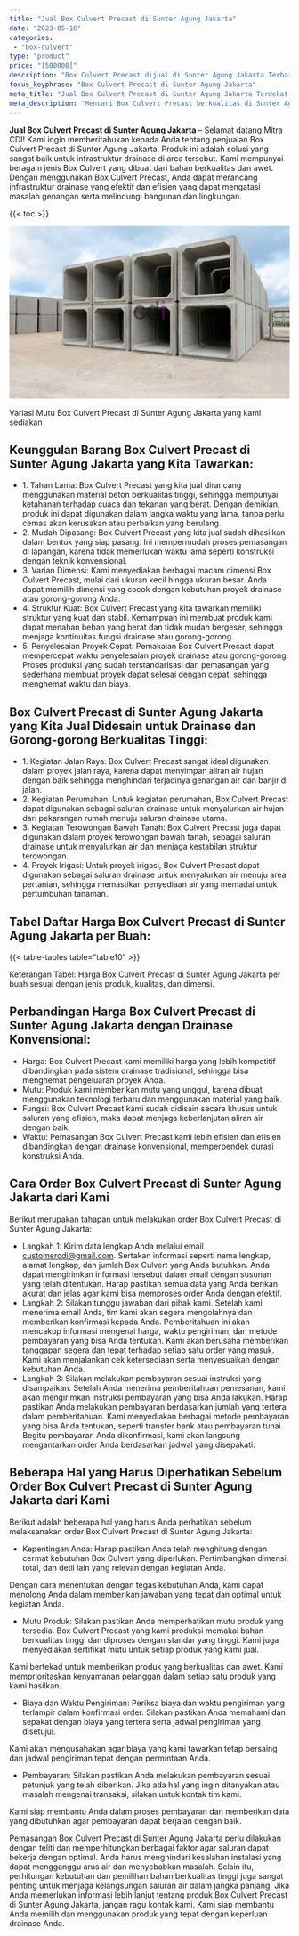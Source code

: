 ```yaml
---
title: "Jual Box Culvert Precast di Sunter Agung Jakarta"
date: "2023-05-16"
categories:
 - "box-culvert"
type: "product"
price: "[500000]"
description: "Box Culvert Precast dijual di Sunter Agung Jakarta Terbaik. Box Culvert Precast profesional untuk kebutuhan konstruksi dengan performa superior. Segera dapatkan informasi detail."
focus_keyphrase: "Box Culvert Precast di Sunter Agung Jakarta"
meta_title: "Jual Box Culvert Precast di Sunter Agung Jakarta Terdekat - CDI"
meta_description: "Mencari Box Culvert Precast berkualitas di Sunter Agung Jakarta? Layanan profesional kami siap membantu dengan kualitas premium. Dapatkan informasi sekarang."
---
```


**Jual Box Culvert Precast di Sunter Agung Jakarta** – Selamat datang Mitra CDI! Kami ingin memberitahukan kepada Anda tentang penjualan Box Culvert Precast di Sunter Agung Jakarta. Produk ini adalah solusi yang sangat baik untuk infrastruktur drainase di area tersebut. Kami mempunyai beragam jenis Box Culvert yang dibuat dari bahan berkualitas dan awet. Dengan menggunakan Box Culvert Precast, Anda dapat merancang infrastruktur drainase yang efektif dan efisien yang dapat mengatasi masalah genangan serta melindungi bangunan dan lingkungan.

{{< toc >}}

![Jual Box Culvert Precast di Sunter Agung Jakarta](/images/box-culvert/box-culvert-03.jpg)

Variasi Mutu Box Culvert Precast di Sunter Agung Jakarta yang kami sediakan 

## Keunggulan Barang Box Culvert Precast di Sunter Agung Jakarta yang Kita Tawarkan:

*   1\. Tahan Lama: Box Culvert Precast yang kita jual dirancang menggunakan material beton berkualitas tinggi, sehingga mempunyai ketahanan terhadap cuaca dan tekanan yang berat. Dengan demikian, produk ini dapat digunakan dalam jangka waktu yang lama, tanpa perlu cemas akan kerusakan atau perbaikan yang berulang.
*   2\. Mudah Dipasang: Box Culvert Precast yang kita jual sudah dihasilkan dalam bentuk yang siap pasang. Ini mempermudah proses pemasangan di lapangan, karena tidak memerlukan waktu lama seperti konstruksi dengan teknik konvensional.
*   3\. Varian Dimensi: Kami menyediakan berbagai macam dimensi Box Culvert Precast, mulai dari ukuran kecil hingga ukuran besar. Anda dapat memilih dimensi yang cocok dengan kebutuhan proyek drainase atau gorong-gorong Anda.
*   4\. Struktur Kuat: Box Culvert Precast yang kita tawarkan memiliki struktur yang kuat dan stabil. Kemampuan ini membuat produk kami dapat menahan beban yang berat dan tidak mudah bergeser, sehingga menjaga kontinuitas fungsi drainase atau gorong-gorong.
*   5\. Penyelesaian Proyek Cepat: Pemakaian Box Culvert Precast dapat mempercepat waktu penyelesaian proyek drainase atau gorong-gorong. Proses produksi yang sudah terstandarisasi dan pemasangan yang sederhana membuat proyek dapat selesai dengan cepat, sehingga menghemat waktu dan biaya.

## Box Culvert Precast di Sunter Agung Jakarta yang Kita Jual Didesain untuk Drainase dan Gorong-gorong Berkualitas Tinggi:

*   1\. Kegiatan Jalan Raya: Box Culvert Precast sangat ideal digunakan dalam proyek jalan raya, karena dapat menyimpan aliran air hujan dengan baik sehingga menghindari terjadinya genangan air dan banjir di jalan.
*   2\. Kegiatan Perumahan: Untuk kegiatan perumahan, Box Culvert Precast dapat digunakan sebagai saluran drainase untuk menyalurkan air hujan dari pekarangan rumah menuju saluran drainase utama.
*   3\. Kegiatan Terowongan Bawah Tanah: Box Culvert Precast juga dapat digunakan dalam proyek terowongan bawah tanah, sebagai saluran drainase untuk menyalurkan air dan menjaga kestabilan struktur terowongan.
*   4\. Proyek Irigasi: Untuk proyek irigasi, Box Culvert Precast dapat digunakan sebagai saluran drainase untuk menyalurkan air menuju area pertanian, sehingga memastikan penyediaan air yang memadai untuk pertumbuhan tanaman.

## Tabel Daftar Harga Box Culvert Precast di Sunter Agung Jakarta per Buah:

{{< table-tables table="table10" >}}

Keterangan Tabel: Harga Box Culvert Precast di Sunter Agung Jakarta per buah sesuai dengan jenis produk, kualitas, dan dimensi.

## Perbandingan Harga Box Culvert Precast di Sunter Agung Jakarta dengan Drainase Konvensional:

*   Harga: Box Culvert Precast kami memiliki harga yang lebih kompetitif dibandingkan pada sistem drainase tradisional, sehingga bisa menghemat pengeluaran proyek Anda.
*   Mutu: Produk kami memberikan mutu yang unggul, karena dibuat menggunakan teknologi terbaru dan menggunakan material yang baik.
*   Fungsi: Box Culvert Precast kami sudah didisain secara khusus untuk saluran yang efisien, maka dapat menjaga keberlanjutan aliran air dengan baik.
*   Waktu: Pemasangan Box Culvert Precast kami lebih efisien dan efisien dibandingkan dengan drainase konvensional, memperpendek durasi konstruksi Anda.

## Cara Order Box Culvert Precast di Sunter Agung Jakarta dari Kami

Berikut merupakan tahapan untuk melakukan order Box Culvert Precast di Sunter Agung Jakarta:

*   Langkah 1: Kirim data lengkap Anda melalui email customercdi@gmail.com. Sertakan informasi seperti nama lengkap, alamat lengkap, dan jumlah Box Culvert yang Anda butuhkan.
Anda dapat mengirimkan informasi tersebut dalam email dengan susunan yang telah ditentukan. Harap pastikan semua data yang Anda berikan akurat dan jelas agar kami bisa memproses order Anda dengan efektif.
*   Langkah 2: Silakan tunggu jawaban dari pihak kami. Setelah kami menerima email Anda, tim kami akan segera mengolahnya dan memberikan konfirmasi kepada Anda. Pemberitahuan ini akan mencakup informasi mengenai harga, waktu pengiriman, dan metode pembayaran yang bisa Anda tentukan.
Kami akan berusaha memberikan tanggapan segera dan tepat terhadap setiap satu order yang masuk. Kami akan menjalankan cek ketersediaan serta menyesuaikan dengan kebutuhan Anda.
*   Langkah 3: Silakan melakukan pembayaran sesuai instruksi yang disampaikan. Setelah Anda menerima pemberitahuan pemesanan, kami akan mengirimkan instruksi pembayaran yang bisa Anda lakukan. Harap pastikan Anda melakukan pembayaran berdasarkan jumlah yang tertera dalam pemberitahuan.
Kami menyediakan berbagai metode pembayaran yang bisa Anda tentukan, seperti transfer bank atau pembayaran tunai. Begitu pembayaran Anda dikonfirmasi, kami akan langsung mengantarkan order Anda berdasarkan jadwal yang disepakati.

## Beberapa Hal yang Harus Diperhatikan Sebelum Order Box Culvert Precast di Sunter Agung Jakarta dari Kami

Berikut adalah beberapa hal yang harus Anda perhatikan sebelum melaksanakan order Box Culvert Precast di Sunter Agung Jakarta:

*   Kepentingan Anda: Harap pastikan Anda telah menghitung dengan cermat kebutuhan Box Culvert yang diperlukan. Pertimbangkan dimensi, total, dan detil lain yang relevan dengan kegiatan Anda.

Dengan cara menentukan dengan tegas kebutuhan Anda, kami dapat menolong Anda dalam memberikan jawaban yang tepat dan optimal untuk kegiatan Anda.
*   Mutu Produk: Silakan pastikan Anda memperhatikan mutu produk yang tersedia. Box Culvert Precast yang kami produksi memakai bahan berkualitas tinggi dan diproses dengan standar yang tinggi. Kami juga menyediakan sertifikat mutu untuk setiap produk yang kami jual.

Kami bertekad untuk memberikan produk yang berkualitas dan awet. Kami memprioritaskan kenyamanan pelanggan dalam setiap satu produk yang kami hasilkan.
*   Biaya dan Waktu Pengiriman: Periksa biaya dan waktu pengiriman yang terlampir dalam konfirmasi order. Silakan pastikan Anda memahami dan sepakat dengan biaya yang tertera serta jadwal pengiriman yang disetujui.

Kami akan mengusahakan agar biaya yang kami tawarkan tetap bersaing dan jadwal pengiriman tepat dengan permintaan Anda.
*   Pembayaran: Silakan pastikan Anda melakukan pembayaran sesuai petunjuk yang telah diberikan. Jika ada hal yang ingin ditanyakan atau masalah mengenai transaksi, silakan untuk kontak tim kami.

Kami siap membantu Anda dalam proses pembayaran dan memberikan data yang dibutuhkan agar pembayaran dapat berjalan dengan baik.

Pemasangan Box Culvert Precast di Sunter Agung Jakarta perlu dilakukan dengan teliti dan memperhitungkan berbagai faktor agar saluran dapat bekerja dengan optimal. Anda harus menghindari kesalahan instalasi yang dapat mengganggu arus air dan menyebabkan masalah. Selain itu, perhitungan kebutuhan dan pemilihan bahan berkualitas tinggi juga sangat penting untuk menjaga kelangsungan saluran air dalam jangka panjang. Jika Anda memerlukan informasi lebih lanjut tentang produk Box Culvert Precast di Sunter Agung Jakarta, jangan ragu kontak kami. Kami siap membantu Anda memilih dan menggunakan produk yang tepat dengan keperluan drainase Anda.